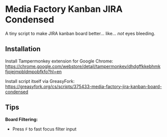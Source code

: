 # Media Factory Kanban JIRA Condensed

A tiny script to make JIRA kanban board better... like... *not* eyes bleeding.

## Installation
Install Tampermonkey extension for Google Chrome:
https://chrome.google.com/webstore/detail/tampermonkey/dhdgffkkebhmkfjojejmpbldmpobfkfo?hl=en

Install script itself via GreasyFork:
https://greasyfork.org/cs/scripts/375433-media-factory-jira-kanban-board-condensed

## Tips

**Board Filtering:**
- Press `F` to fast focus filter input